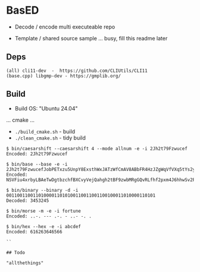 # BasED

- Decode / encode multi executeable repo 

- Template / shared source sample ... busy, fill this readme later


## Deps
```
(all) cli11-dev  -  https://github.com/CLIUtils/CLI11
(base.cpp) libgmp-dev - https://gmplib.org/
```

## Build

- Build OS: "Ubuntu 24.04"

... cmake ...

- ```./build_cmake.sh``` - build
- ```./clean_cmake.sh``` - tidy build

```
$ bin/caesarshift --caesarshift 4 --mode allnum -e -i 2Jh2t79Fzwucef
Encoded: 2Jh2t79Fzwucef

$ bin/base --base -e -i 2Jh2t79FzwucefJobPETxzu5UnpY8ExsthWxJATzWfCmAV8ABbFR4HzJZgWqVfVXq5tYs2ysBCe9N
Encoded: NSVFiu4xrbyLBAeTwDgtbzchfBXCvyVejQahgh2tBF9zwbMRgGQvRLfhf2pxm4J6hhwSv2PoJStfpHsDu5y9jMDthd7uotvqXLVkevMC9

$ bin/binary --binary -d -i 00110011001101000011010100110011001100100011010000110101
Decoded: 3453245

$ bin/morse -m -e -i fortune
Encoded: ..-. --- .-. - ..- -. . 

$ bin/hex --hex -e -i abcdef
Encoded: 616263646566

``

## Todo

"allthethings"